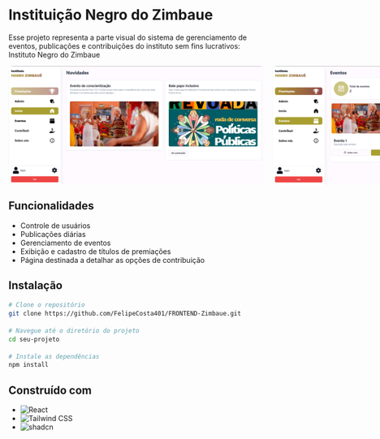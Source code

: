 # Instituição Negro do Zimbaue

Esse projeto representa a parte visual do sistema de gerenciamento de eventos, publicações e contribuições do instituto sem fins lucrativos: Instituto Negro do Zimbaue 

<div style="display: flex; gap: 16px;">
    <img style="border-radius: 8px;" src="/public/mockups/feed.png" alt="Mockup do Feed" />
    <img style="border-radius: 8px;" src="/public/mockups/events.png" alt="Mockup dos Eventos" />
</div>

## Funcionalidades

- Controle de usuários
- Publicações diárias
- Gerenciamento de eventos
- Exibição e cadastro de títulos de premiações
- Página destinada a detalhar as opções de contribuição

## Instalação

```bash
# Clone o repositório
git clone https://github.com/FelipeCosta401/FRONTEND-Zimbaue.git

# Navegue até o diretório do projeto
cd seu-projeto

# Instale as dependências
npm install
```
## Construído com
- ![React](https://img.shields.io/badge/React-20232A?style=for-the-badge&logo=react&logoColor=61DAFB)
- ![Tailwind CSS](https://img.shields.io/badge/Tailwind_CSS-38B2AC?style=for-the-badge&logo=tailwind-css&logoColor=white)
- ![shadcn](https://img.shields.io/badge/shadcn-000000?style=for-the-badge&logo=shadcn&logoColor=white)